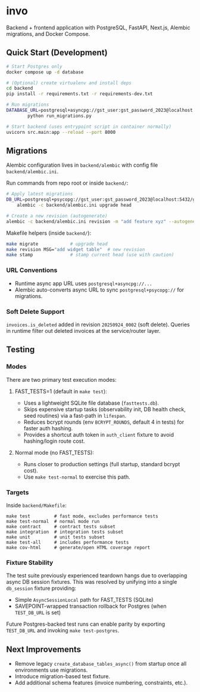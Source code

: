 # invo

Backend + frontend application with PostgreSQL, FastAPI, Next.js, Alembic migrations, and Docker Compose.

## Quick Start (Development)

```bash
# Start Postgres only
docker compose up -d database

# (Optional) create virtualenv and install deps
cd backend
pip install -r requirements.txt -r requirements-dev.txt

# Run migrations
DATABASE_URL=postgresql+asyncpg://gst_user:gst_password_2023@localhost:5432/gst_service_center \
		python run_migrations.py

# Start backend (uses entrypoint script in container normally)
uvicorn src.main:app --reload --port 8000
```

## Migrations

Alembic configuration lives in `backend/alembic` with config file `backend/alembic.ini`.

Run commands from repo root or inside `backend/`:

```bash
# Apply latest migrations
DB_URL=postgresql+psycopg://gst_user:gst_password_2023@localhost:5432/gst_service_center \
	alembic -c backend/alembic.ini upgrade head

# Create a new revision (autogenerate)
alembic -c backend/alembic.ini revision -m "add feature xyz" --autogenerate
```

Makefile helpers (inside `backend/`):

```bash
make migrate            # upgrade head
make revision MSG="add widget table"  # new revision
make stamp              # stamp current head (use with caution)
```

### URL Conventions

- Runtime async app URL uses `postgresql+asyncpg://...`
- Alembic auto-converts async URL to sync `postgresql+psycopg://` for migrations.

### Soft Delete Support

`invoices.is_deleted` added in revision `20250924_0002` (soft delete). Queries in runtime filter out deleted invoices at the service/router layer.

## Testing

### Modes

There are two primary test execution modes:

1. FAST_TESTS=1 (default in `make test`):

   - Uses a lightweight SQLite file database (`fasttests.db`).
   - Skips expensive startup tasks (observability init, DB health check, seed routines) via a fast-path in `lifespan`.
   - Reduces bcrypt rounds (env `BCRYPT_ROUNDS`, default 4 in tests) for faster auth hashing.
   - Provides a shortcut auth token in `auth_client` fixture to avoid hashing/login route cost.

2. Normal mode (no FAST_TESTS):
   - Runs closer to production settings (full startup, standard bcrypt cost).
   - Use `make test-normal` to exercise this path.

### Targets

Inside `backend/Makefile`:

```
make test         # fast mode, excludes performance tests
make test-normal  # normal mode run
make contract     # contract tests subset
make integration  # integration tests subset
make unit         # unit tests subset
make test-all     # includes performance tests
make cov-html     # generate/open HTML coverage report
```

### Fixture Stability

The test suite previously experienced teardown hangs due to overlapping async DB session fixtures. This was resolved by unifying into a single `db_session` fixture providing:

- Simple `AsyncSessionLocal` path for FAST_TESTS (SQLite)
- SAVEPOINT-wrapped transaction rollback for Postgres (when `TEST_DB_URL` is set)

Future Postgres-backed test runs can enable parity by exporting `TEST_DB_URL` and invoking `make test-postgres`.

## Next Improvements

- Remove legacy `create_database_tables_async()` from startup once all environments use migrations.
- Introduce migration-based test fixture.
- Add additional schema features (invoice numbering, constraints, etc.).
